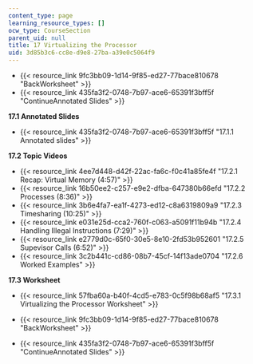 ```yaml
---
content_type: page
learning_resource_types: []
ocw_type: CourseSection
parent_uid: null
title: 17 Virtualizing the Processor
uid: 3d85b3c6-cc8e-d9e8-27ba-a39e0c5064f9
---
```


*   {{< resource_link 9fc3bb09-1d14-9f85-ed27-77bace810678 "BackWorksheet" >}}
*   {{< resource_link 435fa3f2-0748-7b97-ace6-65391f3bff5f "ContinueAnnotated Slides" >}}

**17.1 Annotated Slides**

*   {{< resource_link 435fa3f2-0748-7b97-ace6-65391f3bff5f "17.1.1 Annotated slides" >}}

**17.2 Topic Videos**

*   {{< resource_link 4ee7d448-d42f-22ac-fa6c-f0c41a85fe4f "17.2.1 Recap: Virtual Memory (4:57)" >}}
*   {{< resource_link 16b50ee2-c257-e9e2-dfba-647380b66efd "17.2.2 Processes (8:36)" >}}
*   {{< resource_link 3b6e4fa7-ea1f-4273-ed12-c8a6319809a9 "17.2.3 Timesharing (10:25)" >}}
*   {{< resource_link e031e25d-cca2-760f-c063-a5091f11b94b "17.2.4 Handling Illegal Instructions (7:29)" >}}
*   {{< resource_link e2779d0c-65f0-30e5-8e10-2fd53b952601 "17.2.5 Supevisor Calls (6:52)" >}}
*   {{< resource_link 3c2b441c-cd86-08b7-45cf-14f13ade0704 "17.2.6 Worked Examples" >}}

**17.3 Worksheet**

*   {{< resource_link 57fba60a-b40f-4cd5-e783-0c5f98b68af5 "17.3.1 Virtualizing the Processor Worksheet" >}}

*   {{< resource_link 9fc3bb09-1d14-9f85-ed27-77bace810678 "BackWorksheet" >}}
*   {{< resource_link 435fa3f2-0748-7b97-ace6-65391f3bff5f "ContinueAnnotated Slides" >}}